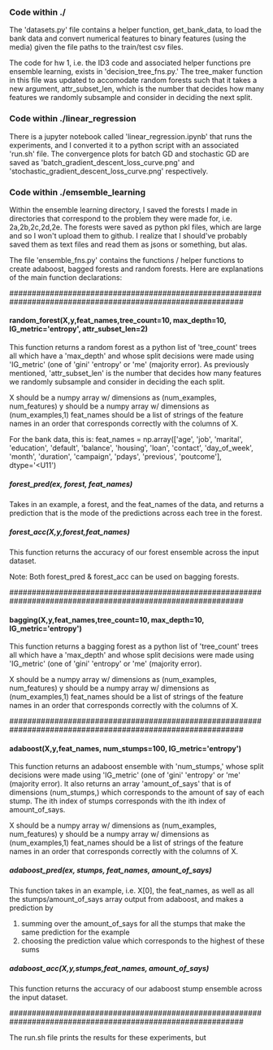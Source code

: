 ### Code within ./


The 'datasets.py' file contains a helper function, get_bank_data, to load the bank data and convert numerical features to binary features (using the media) given the file paths to the train/test csv files. 

The code for hw 1, i.e. the ID3 code and associated helper functions pre ensemble learning, exists in 'decision_tree_fns.py.' The tree_maker function in this file was updated to accomodate random forests such that it takes a new argument, attr_subset_len, which is the number that decides how many features we randomly subsample and consider in deciding the next split. 

### Code within ./linear_regression


There is a jupyter notebook called 'linear_regression.ipynb' that runs the experiments, and I converted it to a python script with an associated 'run.sh' file. The convergence plots for batch GD and stochastic GD are saved as 'batch_gradient_descent_loss_curve.png' and 'stochastic_gradient_descent_loss_curve.png' respectively. 



### Code within ./emsemble_learning

Within the ensemble learning directory, I saved the forests I made in directories that correspond to the problem they were made for, i.e. 2a,2b,2c,2d,2e. The forests were saved as python pkl files, which are large and so I won't upload them to github. I realize that I should've probably saved them as text files and read them as jsons or something, but alas. 

The file 'ensemble_fns.py' contains the functions / helper functions to create adaboost, bagged forests and random forests. Here are explanations of the main function declarations: 

############################################################################################################
#### random_forest(X,y,feat_names,tree_count=10, max_depth=10, IG_metric='entropy', attr_subset_len=2)

This function returns a random forest as a python list of 'tree_count' trees all which have a 'max_depth'
and whose split decisions were made using 'IG_metric' (one of 'gini' 'entropy' or 'me' (majority error). As previously mentioned, 'attr_subset_len' is the number that decides how many features we randomly subsample and consider in deciding the each split. 

X should be a numpy array w/ dimensions as (num_examples, num_features)
y should be a numpy array w/ dimensions as (num_examples,1)
feat_names should be a list of strings of the feature names in an order that corresponds correctly with the columns of X. 

For the bank data, this is: feat_names = np.array(['age', 'job', 'marital', 'education', 'default', 'balance',
       'housing', 'loan', 'contact', 'day_of_week', 'month', 'duration',
       'campaign', 'pdays', 'previous', 'poutcome'], dtype='<U11')


##### forest_pred(ex, forest, feat_names)

Takes in an example, a forest, and the feat_names of the data, and returns a prediction that is the
mode of the predictions across each tree in the forest. 

##### forest_acc(X,y,forest,feat_names)

This function returns the accuracy of our forest ensemble across the input dataset.

Note: Both forest_pred & forest_acc can be used on bagging forests. 

############################################################################################################
#### bagging(X,y,feat_names,tree_count=10, max_depth=10, IG_metric='entropy')
This function returns a bagging forest as a python list of 'tree_count' trees all which have a 'max_depth'
and whose split decisions were made using 'IG_metric' (one of 'gini' 'entropy' or 'me' (majority error).

X should be a numpy array w/ dimensions as (num_examples, num_features)
y should be a numpy array w/ dimensions as (num_examples,1)
feat_names should be a list of strings of the feature names in an order that corresponds correctly with the columns of X. 


############################################################################################################

#### adaboost(X,y,feat_names, num_stumps=100, IG_metric='entropy')
This function returns an adaboost ensemble with 'num_stumps,' whose split decisions were made using 'IG_metric' (one of 'gini' 'entropy' or 'me' (majority error). 
It also returns an array 'amount_of_says' that is of dimensions (num_stumps,) which corresponds to the amount of say of each stump. 
The ith index of stumps corresponds with the ith index of 
amount_of_says. 

X should be a numpy array w/ dimensions as (num_examples, num_features)
y should be a numpy array w/ dimensions as (num_examples,1)
feat_names should be a list of strings of the feature names in an order that corresponds correctly with the columns of X. 

##### adaboost_pred(ex, stumps, feat_names, amount_of_says)
This function takes in an example, i.e. X[0], the feat_names, as well as all the stumps/amount_of_says array output from adaboost, and makes a prediction by

1) summing over the amount_of_says for all the stumps that make the same prediction for the example
2) choosing the prediction value which corresponds to the highest of these sums

##### adaboost_acc(X,y,stumps,feat_names, amount_of_says)

This function returns the accuracy of our adaboost stump ensemble across the input dataset.



############################################################################################################

The run.sh file prints the results for these experiments, but


